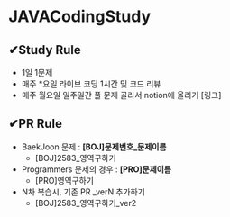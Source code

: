 # JAVACodingStudy

##  ✔Study Rule
- 1일 1문제
- 매주 *요일 라이브 코딩 1시간 및 코드 리뷰
- 매주 월요일 일주일간 풀 문제 골라서 notion에 올리기 [링크]

##  ✔PR Rule 
- BaekJoon 문제 : **[BOJ]문제번호_문제이름**
  - [BOJ]2583_영역구하기
- Programmers 문제의 경우 : **[PRO]문제이름**
  - [PRO]영역구하기
- N차 복습시, 기존 PR _verN 추가하기
    - [BOJ]2583_영역구하기_ver2
